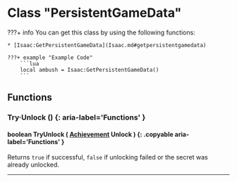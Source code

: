 # Class "PersistentGameData"

???+ info
    You can get this class by using the following functions:

    * [Isaac:GetPersistentGameData](Isaac.md#getpersistentgamedata)

    ???+ example "Example Code"
        ```lua
        local ambush = Isaac:GetPersistentGameData()
        ```
        
## Functions

### Try·Unlock () {: aria-label='Functions' }
#### boolean TryUnlock ( [Achievement](enums/Enums.md) Unlock ) {: .copyable aria-label='Functions' }
Returns `true` if successful, `false` if unlocking failed or the secret was already unlocked.

___

